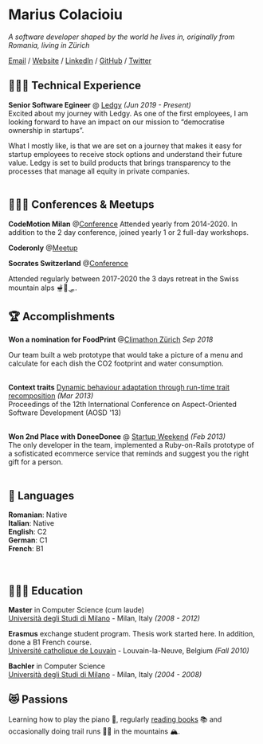 # Marius Colacioiu

_A software developer shaped by the world he lives in, originally from Romania, living in Zürich_ <br>

[Email](mailto:hello@colmarius.net) / [Website](https://colmarius.net/) / [LinkedIn](https://www.linkedin.com/in/mariuscolacioiu/) / [GitHub](https://github.com/colmarius/) / [Twitter](https://twitter.com/colmarius/)

## 👨🏻‍💻 Technical Experience

**Senior Software Egineer** @ [Ledgy](https://ledgy.com/) _(Jun 2019 - Present)_ <br>
Excited about my journey with Ledgy. As one of the first employees, I am looking forward to have an impact on our mission to “democratise ownership in startups”.

What I mostly like, is that we are set on a journey that makes it easy for startup employees to receive stock options and understand their future value. Ledgy is set to build products that brings transparency to the processes that manage all equity in private companies.
<br><br>

## 🧑🏻‍🏫 Conferences & Meetups

**CodeMotion Milan** @[Conference](https://events.codemotion.com/)
Attended yearly from 2014-2020. In addition to the 2 day conference, joined yearly 1 or 2 full-day workshops.

**Coderonly** @[Meetup](https://codersonly.org/)

**Socrates Switzerland** @[Conference](https://socrates-ch.org/)

Attended regularly between 2017-2020 the 3 days retreat in the Swiss mountain alps 🫕🧀🛷.

## 🏆 Accomplishments

**Won a nomination for FoodPrint** @[Climathon Zürich](https://dach.climate-kic.org/news/climathon-zuerich-24-stunden-fuer-den-klimaschutz/) _Sep 2018_<br>

Our team built a web prototype that would take a picture of a menu and calculate for each dish the CO2 footprint and water consumption.
<br><br>

**Context traits** [Dynamic behaviour adaptation through run-time trait recomposition](https://released.info.ucl.ac.be/Publications/ContextTraitsDynamicBehaviourAdaptationThroughRun-TimeTraitRecomposition) _(Mar 2013)_<br>
Proceedings of the 12th International Conference on Aspect-Oriented Software Development (AOSD '13)
<br><br>

**Won 2nd Place with DoneeDonee** @ [Startup Weekend](https://www.startupbusiness.it/amazing-startup-weekend-all-are-winners-2/77326/) _(Feb 2013)_<br>
The only developer in the team, implemented a Ruby-on-Rails prototype of a sofisticated ecommerce service that reminds and suggest you the right gift for a person.
<br><br>

## 💬 Languages

**Romanian**: Native <br>
**Italian**: Native <br>
**English**: C2 <br>
**German**: C1 <br>
**French**: B1 <br>
<br><br>

## 👨🏻‍🎓 Education

**Master** in Computer Science (cum laude)<br>
[Università degli Studi di Milano](https://www.unimi.it/en) - Milan, Italy _(2008 - 2012)_

**Erasmus** exchange student program. Thesis work started here. In addition, done a B1 French course.<br>
[Université catholique de Louvain](https://www.american.edu/) - Louvain-la-Neuve, Belgium _(Fall 2010)_

**Bachler** in Computer Science<br>
[Università degli Studi di Milano](https://www.unimi.it/en) - Milan, Italy _(2004 - 2008)_

## 😻 Passions

Learning how to play the piano 🎹, regularly [reading books](https://www.goodreads.com/user/show/5173202-marius-colacioiu) 📚 and occasionally doing trail runs 🏃🏻 in the mountains 🏔.